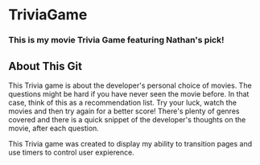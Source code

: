 # TriviaGame
### This is my movie Trivia Game featuring Nathan's pick!

## About This Git
This Trivia game is about the developer's personal choice of movies. The questions might be hard if you have never seen the movie before. In that case, think of this as a recommendation list. Try your luck, watch the movies and then try again for a better score! There's plenty of genres covered and there is a quick snippet of the developer's thoughts on the movie, after each question.

This Trivia game was created to display my ability to transition pages and use timers to control user expierence.
